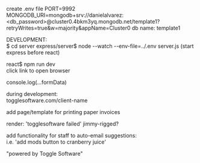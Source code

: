 create .env file
PORT=9992  
MONGODB_URI=mongodb+srv://danielalvarez:<db_password>@cluster0.4bkm3yq.mongodb.net/template1?retryWrites=true&w=majority&appName=Cluster0
db name: template1  

DEVELOPMENT:  
$ cd server
express/server$ node --watch --env-file=../.env server.js (start express before react)  

react$ npm run dev  
click link to open browser  

console.log(...formData)


during development:  
togglesoftware.com/client-name  

add page/template for printing paper invoices  

render: 'togglesoftware failed' jimmy-rigged?  

add functionality for staff to auto-email suggestions:  
i.e. 'add mods button to cranberry juice'  





"powered by Toggle Software"